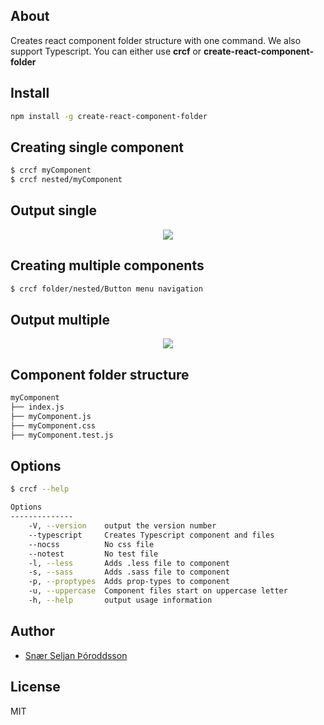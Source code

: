 ## About

Creates react component folder structure with one command. We also support Typescript.
You can either use **crcf** or **create-react-component-folder**

## Install

```sh
npm install -g create-react-component-folder
```

## Creating single component

```sh
$ crcf myComponent
$ crcf nested/myComponent
```

## Output single

<p align='center'>
<img src='https://github.com/snaerth/create-react-component-folder/blob/master/docs/single.png?raw=true' />
</p>

## Creating multiple components

```sh
$ crcf folder/nested/Button menu navigation
```

## Output multiple

<p align='center'>
<img src='https://github.com/snaerth/create-react-component-folder/blob/master/docs/multiple.png?raw=true' />
</p>

## Component folder structure

```sh
myComponent
├── index.js
├── myComponent.js
├── myComponent.css
├── myComponent.test.js
```

## Options

```sh
$ crcf --help

Options
--------------
    -V, --version    output the version number
    --typescript     Creates Typescript component and files
    --nocss          No css file
    --notest         No test file
    -l, --less       Adds .less file to component
    -s, --sass       Adds .sass file to component
    -p, --proptypes  Adds prop-types to component
    -u, --uppercase  Component files start on uppercase letter
    -h, --help       output usage information
```

## Author

* [Snær Seljan Þóroddsson](https://github.com/snaerth)

## License

MIT
